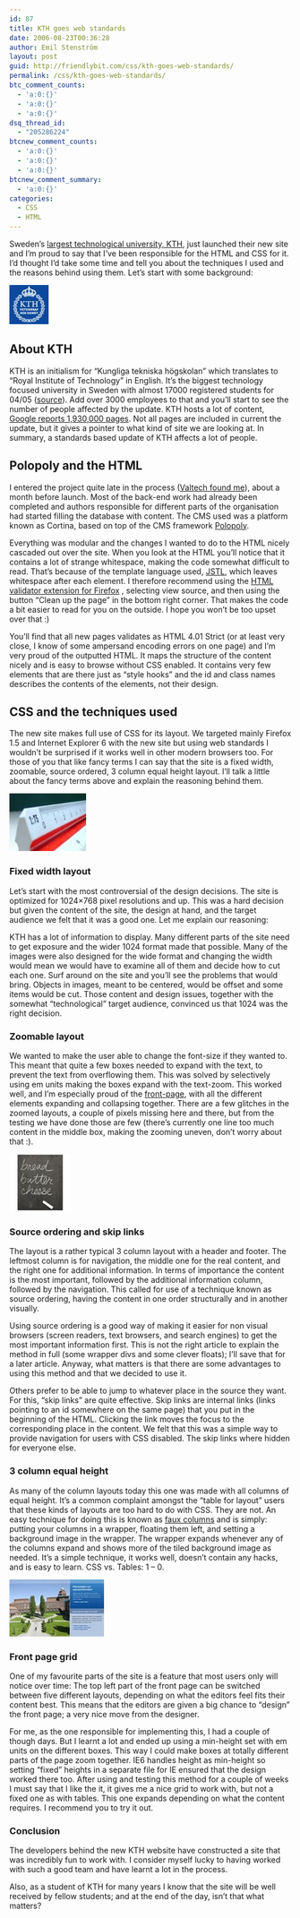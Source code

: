 ```yaml
---
id: 87
title: KTH goes web standards
date: 2006-08-23T00:36:28
author: Emil Stenström
layout: post
guid: http://friendlybit.com/css/kth-goes-web-standards/
permalink: /css/kth-goes-web-standards/
btc_comment_counts:
  - 'a:0:{}'
  - 'a:0:{}'
  - 'a:0:{}'
dsq_thread_id:
  - "205286224"
btcnew_comment_counts:
  - 'a:0:{}'
  - 'a:0:{}'
  - 'a:0:{}'
btcnew_comment_summary:
  - 'a:0:{}'
categories:
  - CSS
  - HTML
---
```

Sweden&#8217;s [largest technological university, KTH](http://www.kth.se), just launched their new site and I&#8217;m proud to say that I&#8217;ve been responsible for the HTML and CSS for it. I&#8217;d thought I&#8217;d take some time and tell you about the techniques I used and the reasons behind using them. Let’s start with some background:

[<img src="/images/item_kth.jpg" alt="Blue KTH logotype" class="secondary" />](http://www.kth.se)

## About KTH

KTH is an initialism for &#8220;Kungliga tekniska högskolan&#8221; which translates to &#8220;Royal Institute of Technology&#8221; in English. It&#8217;s the biggest technology focused university in Sweden with almost 17000 registered students for 04/05 ([source](http://www.scb.se/statistik/UF/UF0205/2005A02/Web_GR1_RegUnivKon.xls "Number of registered students on KTH")). Add over 3000 employees to that and you&#8217;ll start to see the number of people affected by the update. KTH hosts a lot of content, [Google reports 1,930,000 pages](http://www.google.com/search?hl=en&q=site%3Akth.se). Not all pages are included in current the update, but it gives a pointer to what kind of site we are looking at. In summary, a standards based update of KTH affects a lot of people.

## Polopoly and the HTML

I entered the project quite late in the process ([Valtech found me](http://friendlybit.com/css/valtech-my-new-employer/)), about a month before launch. Most of the back-end work had already been completed and authors responsible for different parts of the organisation had started filling the database with content. The CMS used was a platform known as Cortina, based on top of the CMS framework [Polopoly](http://www.polopoly.com).

Everything was modular and the changes I wanted to do to the HTML nicely cascaded out over the site. When you look at the HTML you&#8217;ll notice that it contains a lot of strange whitespace, making the code somewhat difficult to read. That&#8217;s because of the template language used, [JSTL](http://java.sun.com/products/jsp/jstl/), which leaves whitespace after each element. I therefore recommend using the [HTML validator extension for Firefox](http://users.skynet.be/mgueury/mozilla/) , selecting view source, and then using the button &#8220;Clean up the page&#8221; in the bottom right corner. That makes the code a bit easier to read for you on the outside. I hope you won&#8217;t be too upset over that :)

You&#8217;ll find that all new pages validates as HTML 4.01 Strict (or at least very close, I know of some ampersand encoding errors on one page) and I&#8217;m very proud of the outputted HTML. It maps the structure of the content nicely and is easy to browse without CSS enabled. It contains very few elements that are there just as &#8220;style hooks&#8221; and the id and class names describes the contents of the elements, not their design.

## CSS and the techniques used

The new site makes full use of CSS for its layout. We targeted mainly Firefox 1.5 and Internet Explorer 6 with the new site but using web standards I wouldn&#8217;t be surprised if it works well in other modern browsers too. For those of you that like fancy terms I can say that the site is a fixed width, zoomable, source ordered, 3 column equal height layout. I&#8217;ll talk a little about the fancy terms above and explain the reasoning behind them.

<img src="/images/item_ruler.jpg" alt="Image of a Ruler" class="secondary" />

### Fixed width layout

Let&#8217;s start with the most controversial of the design decisions. The site is optimized for 1024&#215;768 pixel resolutions and up. This was a hard decision but given the content of the site, the design at hand, and the target audience we felt that it was a good one. Let me explain our reasoning:

KTH has a lot of information to display. Many different parts of the site need to get exposure and the wider 1024 format made that possible. Many of the images were also designed for the wide format and changing the width would mean we would have to examine all of them and decide how to cut each one. Surf around on the site and you&#8217;ll see the problems that would bring. Objects in images, meant to be centered, would be offset and some items would be cut. Those content and design issues, together with the somewhat &#8220;technological&#8221; target audience, convinced us that 1024 was the right decision.

### Zoomable layout

We wanted to make the user able to change the font-size if they wanted to. This meant that quite a few boxes needed to expand with the text, to prevent the text from overflowing them. This was solved by selectively using em units making the boxes expand with the text-zoom. This worked well, and I&#8217;m especially proud of the [front-page](http://www.kth.se "KTH:s front-page"), with all the different elements expanding and collapsing together. There are a few glitches in the zoomed layouts, a couple of pixels missing here and there, but from the testing we have done those are few (there’s currently one line too much content in the middle box, making the zooming uneven, don’t worry about that :).

<img src="/images/item_order.jpg" alt="List of groceries in order" class="secondary" />

### Source ordering and skip links

The layout is a rather typical 3 column layout with a header and footer. The leftmost column is for navigation, the middle one for the real content, and the right one for additional information. In terms of importance the content is the most important, followed by the additional information column, followed by the navigation. This called for use of a technique known as source ordering, having the content in one order structurally and in another visually.

Using source ordering is a good way of making it easier for non visual browsers (screen readers, text browsers, and search engines) to get the most important information first. This is not the right article to explain the method in full (some wrapper divs and some clever floats); I&#8217;ll save that for a later article. Anyway, what matters is that there are some advantages to using this method and that we decided to use it.

Others prefer to be able to jump to whatever place in the source they want. For this, &#8220;skip links&#8221; are quite effective. Skip links are internal links (links pointing to an id somewhere on the same page) that you put in the beginning of the HTML. Clicking the link moves the focus to the corresponding place in the content. We felt that this was a simple way to provide navigation for users with CSS disabled. The skip links where hidden for everyone else.

### 3 column equal height

As many of the column layouts today this one was made with all columns of equal height. It&#8217;s a common complaint amongst the &#8220;table for layout&#8221; users that these kinds of layouts are too hard to do with CSS. They are not. An easy technique for doing this is known as [faux columns](http://friendlybit.com/files/templates/?style=faux_columns&cols=3&nofooter=1) and is simply: putting your columns in a wrapper, floating them left, and setting a background image in the wrapper. The wrapper expands whenever any of the columns expand and shows more of the tiled background image as needed. It&#8217;s a simple technique, it works well, doesn’t contain any hacks, and is easy to learn. CSS vs. Tables: 1 &#8211; 0.

<img src="/images/item_matrixd.jpg" alt="One of the 5 layouts available" class="secondary" />

### Front page grid

One of my favourite parts of the site is a feature that most users only will notice over time: The top left part of the front page can be switched between five different layouts, depending on what the editors feel fits their content best. This means that the editors are given a big chance to &#8220;design&#8221; the front page; a very nice move from the designer.

For me, as the one responsible for implementing this, I had a couple of though days. But I learnt a lot and ended up using a min-height set with em units on the different boxes. This way I could make boxes at totally different parts of the page zoom together. IE6 handles height as min-height so setting &#8220;fixed&#8221; heights in a separate file for IE ensured that the design worked there too. After using and testing this method for a couple of weeks I must say that I like the it, it gives me a nice grid to work with, but not a fixed one as with tables. This one expands depending on what the content requires. I recommend you to try it out.

### Conclusion

The developers behind the new KTH website have constructed a site that was incredibly fun to work with. I consider myself lucky to having worked with such a good team and have learnt a lot in the process.

Also, as a student of KTH for many years I know that the site will be well received by fellow students; and at the end of the day, isn’t that what matters?
